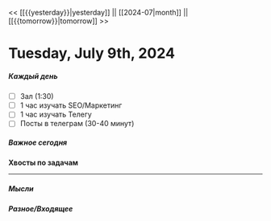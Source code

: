<< [[{{yesterday}}|yesterday]] || [[2024-07|month]] || [[{{tomorrow}}|tomorrow]] >>

# Tuesday, July 9th, 2024

##### Каждый день
- [ ] Зал (1:30)
- [ ] 1 час изучать SEO/Маркетинг
- [ ] 1 час изучать Телегу
- [ ] Посты в телеграм  (30-40 минут)

##### Важное сегодня
**Хвосты по задачам**

---

##### Мысли

##### Разное/Входящее
